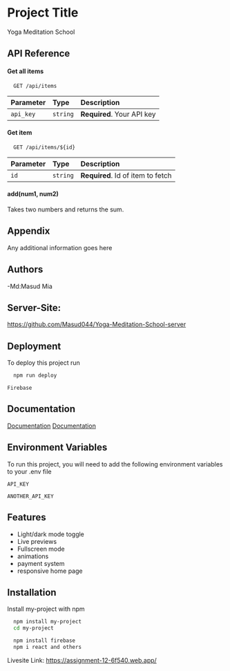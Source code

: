 
# Project Title

Yoga Meditation School


## API Reference

#### Get all items

```http
  GET /api/items
```

| Parameter | Type     | Description                |
| :-------- | :------- | :------------------------- |
| `api_key` | `string` | **Required**. Your API key |

#### Get item

```http
  GET /api/items/${id}
```

| Parameter | Type     | Description                       |
| :-------- | :------- | :-------------------------------- |
| `id`      | `string` | **Required**. Id of item to fetch |

#### add(num1, num2)

Takes two numbers and returns the sum.


## Appendix

Any additional information goes here


## Authors

-Md:Masud Mia

## Server-Site:
https://github.com/Masud044/Yoga-Meditation-School-server


## Deployment

To deploy this project run

```bash
  npm run deploy

```
````
Firebase
````



## Documentation

[Documentation](https://reactrouter.com/en/main)
[Documentation](https://react.dev/)


## Environment Variables

To run this project, you will need to add the following environment variables to your .env file

`API_KEY`

`ANOTHER_API_KEY`


## Features

- Light/dark mode toggle
- Live previews
- Fullscreen mode
- animations
- payment system
- responsive home page



## Installation

Install my-project with npm

```bash
  npm install my-project
  cd my-project
```
```bash
  npm install firebase
  npm i react and others
```
Livesite Link:
https://assignment-12-6f540.web.app/
